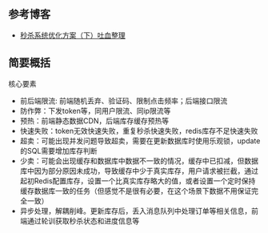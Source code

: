 ## 参考博客
- [秒杀系统优化方案（下）吐血整理](https://www.cnblogs.com/xiangkejin/p/9351501.html)

## 简要概括

核心要素
- 前后端限流: 前端随机丢弃、验证码、限制点击频率；后端接口限流
- 防作弊：下发token等，同用户限流、同ip限流等
- 预热：前端静态数据CDN，后端库存缓存预热等
- 快速失败：token无效快速失败，重复秒杀快速失败，redis库存不足快速失败
- 超卖：可能出现并发问题导致超卖，需要在更新数据库时使用乐观锁，update的SQL需要增加库存判断
- 少卖：可能会出现缓存和数据库中数据不一致的情况，缓存中已扣减，但数据库中因为部分原因未成功，导致缓存中少于真实库存，用户请求被拦截，通过起初Redis配置库存，设置一个比真实库存略大的值，或者设置一个定时保持缓存数据库一致的任务（但感觉不是很有必要，在这个场景下数据不用保证完全一致）
- 异步处理，解耦削峰。更新库存后，丢入消息队列中处理订单等相关信息，前端通过轮训获取秒杀状态和进度信息等